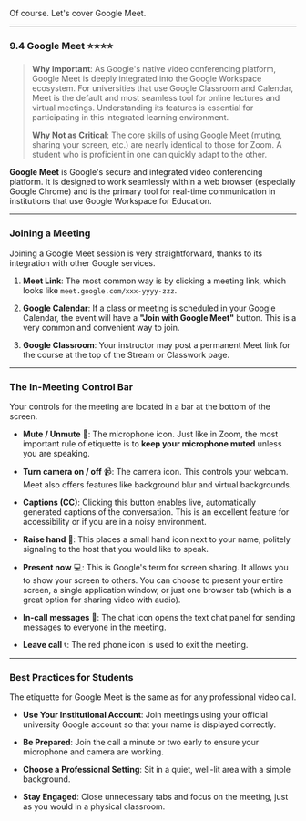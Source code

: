 Of course. Let's cover Google Meet.

---

### 9.4 Google Meet ⭐⭐⭐⭐

> **Why Important**: As Google's native video conferencing platform, Google Meet is deeply integrated into the Google Workspace ecosystem. For universities that use Google Classroom and Calendar, Meet is the default and most seamless tool for online lectures and virtual meetings. Understanding its features is essential for participating in this integrated learning environment.
> 
> **Why Not as Critical**: The core skills of using Google Meet (muting, sharing your screen, etc.) are nearly identical to those for Zoom. A student who is proficient in one can quickly adapt to the other.

**Google Meet** is Google's secure and integrated video conferencing platform. It is designed to work seamlessly within a web browser (especially Google Chrome) and is the primary tool for real-time communication in institutions that use Google Workspace for Education.

---

### Joining a Meeting

Joining a Google Meet session is very straightforward, thanks to its integration with other Google services.

1. **Meet Link**: The most common way is by clicking a meeting link, which looks like `meet.google.com/xxx-yyyy-zzz`.
    
2. **Google Calendar**: If a class or meeting is scheduled in your Google Calendar, the event will have a **"Join with Google Meet"** button. This is a very common and convenient way to join.
    
3. **Google Classroom**: Your instructor may post a permanent Meet link for the course at the top of the Stream or Classwork page.
    

---

### The In-Meeting Control Bar

Your controls for the meeting are located in a bar at the bottom of the screen.

- **Mute / Unmute** 🎤: The microphone icon. Just like in Zoom, the most important rule of etiquette is to **keep your microphone muted** unless you are speaking.
    
- **Turn camera on / off** 📹: The camera icon. This controls your webcam. Meet also offers features like background blur and virtual backgrounds.
    
- **Captions (CC)**: Clicking this button enables live, automatically generated captions of the conversation. This is an excellent feature for accessibility or if you are in a noisy environment.
    
- **Raise hand** 👋: This places a small hand icon next to your name, politely signaling to the host that you would like to speak.
    
- **Present now** 💻: This is Google's term for screen sharing. It allows you to show your screen to others. You can choose to present your entire screen, a single application window, or just one browser tab (which is a great option for sharing video with audio).
    
- **In-call messages** 💬: The chat icon opens the text chat panel for sending messages to everyone in the meeting.
    
- **Leave call** 📞: The red phone icon is used to exit the meeting.
    

---

### Best Practices for Students

The etiquette for Google Meet is the same as for any professional video call.

- **Use Your Institutional Account**: Join meetings using your official university Google account so that your name is displayed correctly.
    
- **Be Prepared**: Join the call a minute or two early to ensure your microphone and camera are working.
    
- **Choose a Professional Setting**: Sit in a quiet, well-lit area with a simple background.
    
- **Stay Engaged**: Close unnecessary tabs and focus on the meeting, just as you would in a physical classroom.
